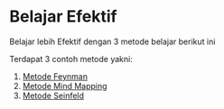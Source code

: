 # Belajar Efektif

Belajar lebih Efektif dengan 3 metode belajar berikut ini 

Terdapat 3 contoh metode yakni:
1. [Metode Feynman](https://github.com/dickysetiawans/metode-efektif-belajar/blob/master/202105201126-metode-feynman.md)
2. [Metode Mind Mapping](https://github.com/dickysetiawans/metode-efektif-belajar/blob/master/202105201130-metode-mind-mapping.md)
3. [Metode Seinfeld](https://github.com/rizaramadan/contoh-zk/blob/main/202005091503-tipe-pembelajaran.md)
